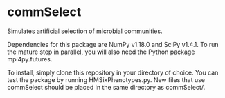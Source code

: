 # commSelect
Simulates artificial selection of microbial communities.

Dependencies for this package are NumPy v1.18.0 and SciPy v1.4.1.  To run the mature step in parallel, you will also need the Python package mpi4py.futures.

To install, simply clone this repository in your directory of choice.  You can test the package by running HMSixPhenotypes.py. New files that use commSelect should be placed in the same directory as commSelect/.
